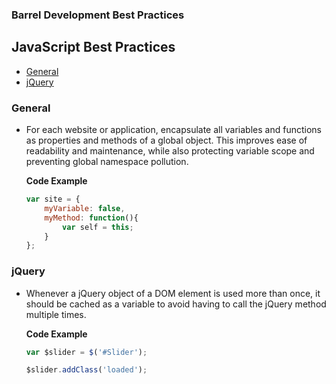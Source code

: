 ### Barrel Development Best Practices

JavaScript Best Practices
-------------------------

- [General](#general)
- [jQuery](#jquery)

### General

*	For each website or application, encapsulate all variables and functions as properties and methods of a global object. This improves ease of readability and maintenance, while also protecting variable scope and preventing global namespace pollution.

	**Code Example**
	
	```javascript
	var site = {
		myVariable: false,
		myMethod: function(){
			var self = this;
		}
	};
	```
	
### jQuery

*	Whenever a jQuery object of a DOM element is used more than once, it should be cached as a variable to avoid having to call the jQuery method multiple times.

	**Code Example**
	
	```javascript
	var $slider = $('#Slider');
	
	$slider.addClass('loaded');
	```